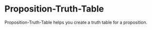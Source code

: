 ﻿# Proposition-Truth-Table
 
Proposition-Truth-Table helps you create a truth table for a proposition.
